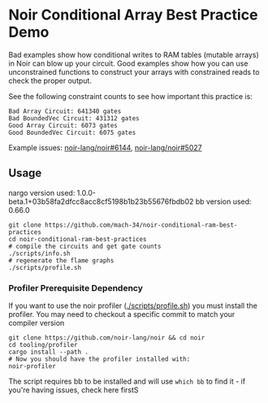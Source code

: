 # Noir Conditional Array Best Practice Demo

Bad examples show how conditional writes to RAM tables (mutable arrays) in Noir can blow up your circuit.
Good examples show how you can use unconstrained functions to construct your arrays with constrained reads to check the proper output.

See the following constraint counts to see how important this practice is:
```
Bad Array Circuit: 641340 gates
Bad BoundedVec Circuit: 431312 gates
Good Array Circuit: 6073 gates
Good BoundedVec Circuit: 6075 gates
```
Example issues: [noir-lang/noir#6144](https://github.com/noir-lang/noir/issues/6144), [noir-lang/noir#5027](https://github.com/noir-lang/noir/issues/5027)

## Usage
nargo version used: 1.0.0-beta.1+03b58fa2dfcc8acc8cf5198b1b23b55676fbdb02
bb version used: 0.66.0

```console
git clone https://github.com/mach-34/noir-conditional-ram-best-practices
cd noir-conditional-ram-best-practices
# compile the circuits and get gate counts
./scripts/info.sh
# regenerate the flame graphs
./scripts/profile.sh
``` 

### Profiler Prerequisite Dependency
If you want to use the noir profiler ([./scripts/profile.sh](./scripts/profiler.sh)) you must install the profiler. You may need to checkout a specific commit to match your compiler version
```console
git clone https://github.com/noir-lang/noir && cd noir
cd tooling/profiler
cargo install --path .
# Now you should have the profiler installed with:
noir-profiler
```
The script requires bb to be installed and will use `which bb` to find it - if you're having issues, check here firstS

